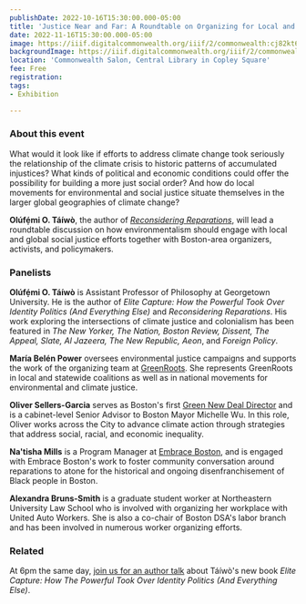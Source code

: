 ```yaml
---
publishDate: 2022-10-16T15:30:00.000-05:00
title: 'Justice Near and Far: A Roundtable on Organizing for Local and Global Climate Justice with Olúfẹ́mi O. Táíwò'
date: 2022-11-16T15:30:00.000-05:00
image: https://iiif.digitalcommonwealth.org/iiif/2/commonwealth:cj82kt616/255,355,10397,5134/,1200/0/default.jpg
backgroundImage: https://iiif.digitalcommonwealth.org/iiif/2/commonwealth:cj82kt616/255,355,10397,5134/,1200/0/default.jpg
location: 'Commonwealth Salon, Central Library in Copley Square'
fee: Free
registration: 
tags:
- Exhibition

---
```


### About this event

What would it look like if efforts to address climate change took seriously the relationship of the climate crisis to historic patterns of accumulated injustices? What kinds of political and economic conditions could offer the possibility for building a more just social order? And how do local movements for environmental and social justice situate themselves in the larger global geographies of climate change?

**Olúfẹ́mi O. Táíwò**, the author of [_Reconsidering Reparations_](https://global.oup.com/academic/product/reconsidering-reparations-9780197508893?cc=us&lang=en&#), will lead a roundtable discussion on how environmentalism should engage with local and global social justice efforts together with Boston-area organizers, activists, and policymakers.


### Panelists

**Olúfẹ́mi O. Táíwò** is Assistant Professor of Philosophy at Georgetown University. He is the author of _Elite Capture: How the Powerful Took Over Identity Politics (And Everything Else)_ and _Reconsidering Reparations_. His work exploring the intersections of climate justice and colonialism has been featured in _The New Yorker, The Nation, Boston Review, Dissent, The Appeal, Slate, Al Jazeera, The New Republic, Aeon_, and _Foreign Policy_.

**María Belén Power** oversees environmental justice campaigns and supports the work of the organizing team at [GreenRoots](http://www.greenrootschelsea.org/team).  She represents GreenRoots in local and statewide coalitions as well as in national movements for environmental and climate justice.

**Oliver Sellers-Garcia** serves as Boston's first [Green New Deal Director](https://www.boston.gov/departments/mayors-office/oliver-sellers-garcia) and is a cabinet-level Senior Advisor to Boston Mayor Michelle Wu. In this role, Oliver works across the City to advance climate action through strategies that address social, racial, and economic inequality.

**Na'tisha Mills** is a Program Manager at [Embrace Boston](https://www.embraceboston.org/), and is engaged with Embrace Boston's work to foster community conversation around reparations to atone for the historical and ongoing disenfranchisement of Black people in Boston.

**Alexandra Bruns-Smith** is a graduate student worker at Northeastern University Law School who is involved with organizing her workplace with United Auto Workers. She is also a co-chair of Boston DSA's labor branch and has been involved in numerous worker organizing efforts.

### Related

At 6pm the same day, [join us for an author talk](https://www.leventhalmap.org/event/taiwo-elite-capture/) about Táíwò's new book _Elite Capture: How The Powerful Took Over Identity Politics (And Everything Else)_.